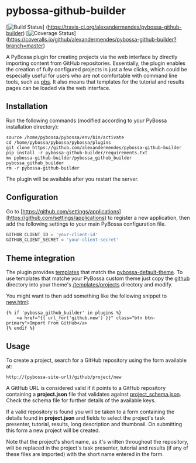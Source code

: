 # pybossa-github-builder

[![Build Status](https://travis-ci.org/alexandermendes/pybossa-github-builder.svg?branch=master)]
(https://travis-ci.org/alexandermendes/pybossa-github-builder)
[![Coverage Status](https://coveralls.io/repos/alexandermendes/pybossa-github-builder/badge.svg)]
(https://coveralls.io/github/alexandermendes/pybossa-github-builder?branch=master)

A PyBossa plugin for creating projects via the web interface by directly
importing content from GitHub repositories. Essentially, the plugin enables the
creation of fully configured projects in just a few clicks, which could be
especially useful for users who are not comfortable with command line tools,
such as [pbs](https://github.com/PyBossa/pbs). It also means that templates for
the tutorial and results pages can be loaded via the web interface.


## Installation

Run the following commands (modified according to your PyBossa installation directory):

```
source /home/pybossa/pybossa/env/bin/activate
cd /home/pybossa/pybossa/pybossa/plugins
git clone https://github.com/alexandermendes/pybossa-github-builder
pip install -r pybossa-github-builder/requirements.txt
mv pybossa-github-builder/pybossa_github_builder pybossa_github_builder
rm -r pybossa-github-builder
```

The plugin will be available after you restart the server.


## Configuration

Go to [https://github.com/settings/applications](https://github.com/settings/applications)
to register a new application, then add the following settings to your main PyBossa
configuration file.

``` Python
GITHUB_CLIENT_ID = 'your-client-id'
GITHUB_CLIENT_SECRET = 'your-client-secret'
```


## Theme integration

The plugin provides [templates](pybossa_github_builder/templates) that match
the [pybossa-default-theme](https://github.com/PyBossa/pybossa-default-theme).
To use templates that matche your PyBossa custom theme just copy the
[github](pybossa_github_builder/templates/projects/github)
directory into your theme's
[/templates/projects](https://github.com/PyBossa/pybossa-default-theme/tree/master/templates/projects)
directory and modify.

You might want to then add something like the following snippet to
[new.html](https://github.com/PyBossa/pybossa-default-theme/tree/master/templates/projects/new.html):

```HTML+Django
{% if 'pybossa_github_builder' in plugins %}
    <a href="{{ url_for('github.new') }}" class="btn btn-primary">Import From GitHub</a>
{% endif %}
```


## Usage

To create a project, search for a GitHub repository using the form available at:

```
http://{pybossa-site-url}/github/project/new
```

A GitHub URL is considered valid if it points to a GitHub repository containing
a **project.json** file that validates against
[project_schema.json](pybossa_github_builder/project_schema.json). Check the
schema file for further details of the available keys.

If a valid repository is found you will be taken to a form containing the details
found in **project.json** and fields to select the project's task presenter,
tutorial, results, long description and thumbnail. On submitting this form a
new project will be created.

Note that the project's short name, as it's written throughout the repository,
will be replaced in the project's task presenter, tutorial and results
(if any of these files are imported) with the short name entered in the form.
